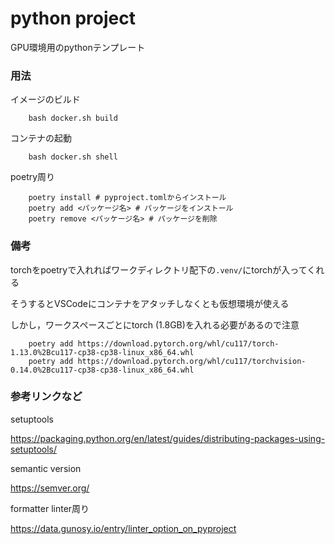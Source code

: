 # python project
 
GPU環境用のpythonテンプレート

### 用法
イメージのビルド
```
    bash docker.sh build
```

コンテナの起動
```
    bash docker.sh shell
```

poetry周り
```
    poetry install # pyproject.tomlからインストール
    poetry add <パッケージ名> # パッケージをインストール
    poetry remove <パッケージ名> # パッケージを削除
```

### 備考

torchをpoetryで入れればワークディレクトリ配下の`.venv/`にtorchが入ってくれる

そうするとVSCodeにコンテナをアタッチしなくとも仮想環境が使える

しかし，ワークスペースごとにtorch (1.8GB)を入れる必要があるので注意

```
    poetry add https://download.pytorch.org/whl/cu117/torch-1.13.0%2Bcu117-cp38-cp38-linux_x86_64.whl
    poetry add https://download.pytorch.org/whl/cu117/torchvision-0.14.0%2Bcu117-cp38-cp38-linux_x86_64.whl
```

### 参考リンクなど

setuptools

https://packaging.python.org/en/latest/guides/distributing-packages-using-setuptools/

semantic version

https://semver.org/

formatter linter周り

https://data.gunosy.io/entry/linter_option_on_pyproject
